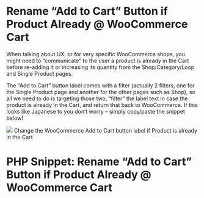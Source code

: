 # Rename “Add to Cart” Button if Product Already @ WooCommerce Cart

When talking about UX, or for very specific WooCommerce shops, you might need to “communicate” to the user a product is already in the Cart before re-adding it or increasing its quantity from the Shop/Category/Loop and Single Product pages.

The “Add to Cart” button label comes with a filter (actually 2 filters, one for the Single Product page and another for the other pages such as Shop), so all we need to do is targeting those two, “filter” the label text in case the product is already in the Cart, and return that back to WooCommerce. If this looks like Japanese to you don’t worry – simply copy/paste the snippet below!

<img src="https://businessbloomer.com/wp-content/uploads/2018/04/woocommerce-add-cart-label-product-already-in-cart.png">
Change the WooCommerce Add to Cart button label if Product is already in the Cart


# PHP Snippet: Rename “Add to Cart” Button if Product Already @ WooCommerce Cart


